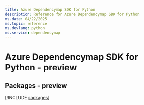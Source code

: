 ```yaml
---
title: Azure Dependencymap SDK for Python
description: Reference for Azure Dependencymap SDK for Python
ms.date: 04/22/2025
ms.topic: reference
ms.devlang: python
ms.service: dependencymap
---
```

# Azure Dependencymap SDK for Python - preview
## Packages - preview
[!INCLUDE [packages](dependencymap-index.md)]